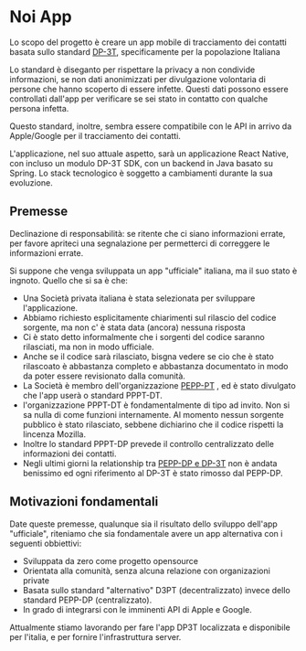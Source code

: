 # Noi App

Lo scopo del progetto è creare un app mobile di tracciamento dei contatti basata sullo standard [DP-3T](https://github.com/DP-3T), specificamente per la popolazione Italiana

Lo standard è diseganto per rispettare la privacy a non condivide informazioni, se non dati anonimizzati per divulgazione volontaria di persone che hanno scoperto di essere infette. Questi dati possono essere controllati dall'app per verificare se sei stato in contatto con qualche persona infetta.

Questo standard, inoltre, sembra essere compatibile con le API in arrivo da Apple/Google per il tracciamento dei contatti.

L'applicazione, nel suo attuale aspetto, sarà un applicazione React Native, con incluso un modulo DP-3T SDK, con un backend in Java basato su Spring. Lo stack tecnologico è soggetto a cambiamenti durante la sua evoluzione.

## Premesse

Declinazione di responsabilità: se ritente che ci siano informazioni errate, per favore apriteci  una segnalazione per permetterci di correggere le informazioni errate.

Si suppone che venga sviluppata un app "ufficiale" italiana, ma il suo stato è ingnoto. Quello che si sa è che:
- Una Società privata italiana è stata selezionata per sviluppare l'applicazione.
- Abbiamo richiesto esplicitamente chiarimenti sul rilascio del codice sorgente, ma non c' è stata data (ancora) nessuna risposta 
- Ci è stato detto informalmente che i sorgenti del codice saranno rilasciati, ma non in modo ufficiale.
- Anche se il codice sarà rilasciato, bisgna vedere se cio che è stato rilascoato è abbastanza completo e abbastanza documentato in modo da poter essere revisionato dalla comunità.
- La Società è membro dell'organizzazione [PEPP-PT](https://github.com/pepp-pt/pepp-pt-documentation) , ed è stato divulgato che l'app userà o standard PPPT-DT.
- l'organizzazione PPPT-DT è fondamentalmente di tipo ad invito. Non si sa nulla di come funzioni internamente. Al momento nessun sorgente pubblico è stato rilasciato, sebbene dichiarino che il codice rispetti la lincenza Mozilla.
- Inoltre lo standard PPPT-DP prevede il controllo centralizzato delle informazioni dei contatti.
- Negli ultimi giorni la relationship tra [PEPP-DP e DP-3T](https://twitter.com/mikarv/status/1250850682904760320?s=20) non è andata benissimo ed ogni riferimento al DP-3T è stato rimosso dal PEPP-DP.

## Motivazioni fondamentali

Date queste premesse, qualunque sia il risultato dello sviluppo dell'app "ufficiale", riteniamo che sia fondamentale avere un app alternativa con i seguenti obbiettivi:

- Sviluppata da zero come progetto opensource 
- Orientata alla comunità, senza alcuna relazione con organizazioni private
- Basata sullo standard "alternativo" D3PT (decentralizzato) invece dello standard PEPP-DP (centralizzato).
- In grado di integrarsi con le imminenti API di Apple e Google.

Attualmente stiamo lavorando per fare l'app DP3T localizzata e disponibile per l'italia, e per fornire l'infrastruttura server.

